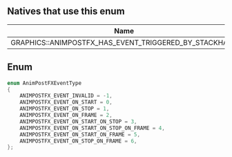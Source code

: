 ## Natives that use this enum
| Name                                                       | Hash               |
|------------------------------------------------------------|--------------------|
| GRAPHICS::ANIMPOSTFX\_HAS\_EVENT\_TRIGGERED\_BY\_STACKHASH | 0x9AB192A9EF980EED |
## Enum
```cpp
enum AnimPostFXEventType
{
	ANIMPOSTFX_EVENT_INVALID = -1,
	ANIMPOSTFX_EVENT_ON_START = 0,
	ANIMPOSTFX_EVENT_ON_STOP = 1,
	ANIMPOSTFX_EVENT_ON_FRAME = 2,
	ANIMPOSTFX_EVENT_ON_START_ON_STOP = 3,
	ANIMPOSTFX_EVENT_ON_START_ON_STOP_ON_FRAME = 4,
	ANIMPOSTFX_EVENT_ON_START_ON_FRAME = 5,
	ANIMPOSTFX_EVENT_ON_STOP_ON_FRAME = 6,
};
```
